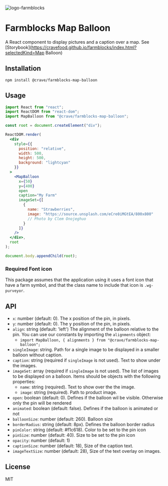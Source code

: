 ![logo-farmblocks](https://user-images.githubusercontent.com/7760/31051341-4d280118-a63c-11e7-9e8f-3b375ca8f9a0.png)

# Farmblocks Map Balloon

A React component to display pictures and a caption over a map. See
[Storybook](https://cravefood.github.io/farmblocks/index.html?selectedKind=Map
Balloon)

## Installation

```
npm install @crave/farmblocks-map-balloon
```

## Usage

```jsx
import React from "react";
import ReactDOM from "react-dom";
import MapBalloon from "@crave/farmblocks-map-balloon";

const root = document.createElement("div");

ReactDOM.render(
  <div
    style={{
      position: "relative",
      width: 500,
      height: 500,
      background: "lightcyan"
    }}
  >
    <MapBalloon
      x={50}
      y={400}
      open
      caption="My Farm"
      imageSet={[
        {
          name: "Strawberries",
          image: "https://source.unsplash.com/eCre0iMGtEA/800x800"
          // Photo by Clem Onojeghuo
        }
      ]}
    />
  </div>,
  root
);

document.body.appendChild(root);
```

### Required Font icon

This package assumes that the application using it uses a font icon that have a
farm symbol, and that the class name to include that icon is `.wg-purveyor`.

## API

* `x`: number (default: 0). The x position of the pin, in pixels.
* `y`: number (default: 0). The y position of the pin, in pixels.
* `align`: string (default: 'left') The alignment of the balloon relative to the
  pin. You can use our constants by importing the `alignments` object:
  * `import MapBalloon, { alignments } from "@crave/farmblocks-map-balloon";`
* `singleImage`: string. Path for a single image to be displayed in a smaller
  balloon without caption.
* `caption`: string (required if `singleImage` is not used). Text to show under
  the images.
* `imageSet`: array (required if `singleImage` is not used). The list of images
  to be displayed on a balloon. Items should be objects with the following
  properties:
  * `name`: string (required). Text to show over the the image.
  * `image`: string (required). Path to product image.
* `open`: boolean (default: 0). Defines if the balloon wil be visible. Otherwise
  only the pin will be rendered
* `animated`: boolean (default: false). Defines if the balloon is animated or
  not
* `balloonSize`: number (default: 260). Balloon size
* `borderRadius`: string (default: 8px). Defines the balloon border radius
* `pinColor`: string (default: #f1c618). Color to be set to the pin icon
* `pinSize`: number (default: 40). Size to be set to the pin icon
* `opacity`: number (default: 1)
* `captionSize`: number (default: 18), Size of the caption text.
* `imageTextSize`: number (default: 28), Size of the text overlay on images.

## License

MIT
